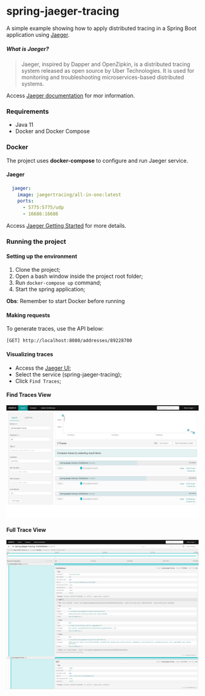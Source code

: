 # spring-jaeger-tracing

A simple example showing how to apply distributed tracing in a Spring Boot application using [Jaeger](https://www.jaegertracing.io/).

##### What is Jaeger?
> Jaeger, inspired by Dapper and OpenZipkin, is a distributed tracing system released as open source by Uber Technologies. It is used for monitoring and troubleshooting microservices-based distributed systems.

Access [Jaeger documentation](https://www.jaegertracing.io/docs/1.22/) for mor information.

### Requirements
- Java 11
- Docker and Docker Compose

### Docker

The project uses **docker-compose** to configure and run Jaeger service.

#### Jaeger

```yaml
  jaeger:
    image: jaegertracing/all-in-one:latest
    ports:
      - 5775:5775/udp
      - 16686:16686
```

Access [Jaeger Getting Started](https://www.jaegertracing.io/docs/1.22/getting-started/) for more details.   

### Running the project

#### Setting up the environment
 
1) Clone the project;
2) Open a bash window inside the project root folder;
3) Run ``docker-compose up`` command;
4) Start the spring application;

**Obs**: Remember to start Docker before running

#### Making requests

To generate traces, use the API below:

 ```
[GET] http://localhost:8080/addresses/89228700
 ```

#### Visualizing traces

- Access the [Jaeger UI](http://localhost:16686/search);
- Select the service (spring-jaeger-tracing);
- Click ``Find Traces``;


#### Find Traces View

![](spring-jaeger-tracing.png)

#### Full Trace View

![](spring-jaeger-tracing-full.png)